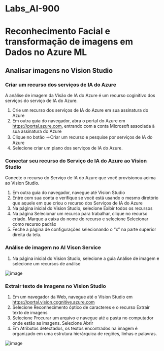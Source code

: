 # Labs_AI-900

# Reconhecimento Facial e transformação de imagens em Dados no Azure ML

## Analisar imagens no Vision Studio

### Criar um recurso dos serviços de IA do Azure

A análise de imagem da Visão de IA do Azure é um recurso coginitivo dos serviços do serviço de IA do Azure. 

1. Crie um recurso dos serviços de IA do Azure em sua assinatura do Azure
2. Em outra guia do navegador, abra o portal do Azure em https://portal.azure.com, entrando com a conta Microsoft associada à sua assinatura do Azure
3. Clique no botão ＋Criar um recurso e pesquise por serviços de IA do Azure
4. Selecione criar um plano dos serviços de IA do Azure. 

### Conectar seu recurso do Serviço de IA do Azure ao Vision Studio

Conecte o recurso do Serviço de IA do Azure que você provisionou acima ao Vision Studio.

1. Em outra guia do navegador, navegue até Vision Studio
2. Entre com sua conta e verifique se você está usando o mesmo diretório que aquele em que criou o recurso dos Serviços de IA do Azure
3. Na página inicial do Vision Studio, selecione Exibir todos os recursos
4. Na página Selecionar um recurso para trabalhar, clique no recurso criado. Marque a caixa do nome do recurso e selecione Selecionar como recurso padrão
5. Feche a página de configurações selecionando o “x” na parte superior direita da tela.

### Análise de imagem no AI Vison Service

1. Na página inicial do  Vision Studio, selecione a guia Análise de imagem e selecione um recursos de análise

![image](https://github.com/user-attachments/assets/9a7a7b07-68a8-4c4c-8b89-2d201fe19944)

### Extrair texto de imagens no Vision Studio

1. Em um navegador da Web, navegue até o Vision Studio em https://portal.vision.cognitive.azure.com
2. Selecione Reconhecimento óptico de caracteres e o recurso Extrair texto de imagens
3. Selecione Procurar um arquivo e navegue até a pasta no computador onde estão as imagens. Selecione Abrir
4. Em Atributos detectados, os textos encontrados na imagem é organizado em uma estrutura hierárquica de regiões, linhas e palavras.

![image](https://github.com/user-attachments/assets/2e6767a8-4d6e-4408-bab5-56a088ad8158)





